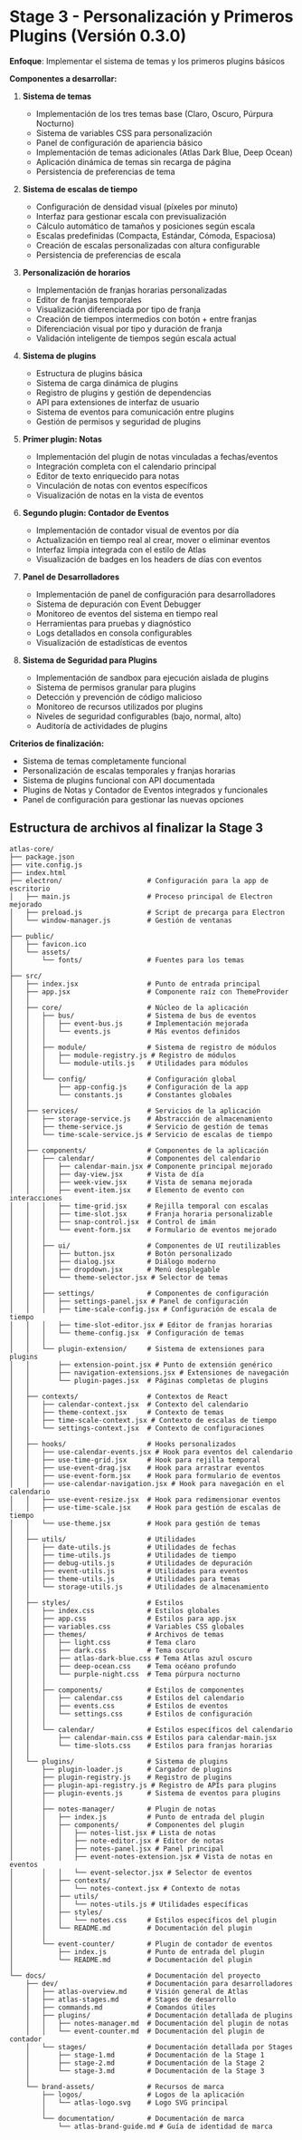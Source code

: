 # Stage 3 - Personalización y Primeros Plugins (Versión 0.3.0)

**Enfoque**: Implementar el sistema de temas y los primeros plugins básicos

**Componentes a desarrollar:**
1. **Sistema de temas**
   - Implementación de los tres temas base (Claro, Oscuro, Púrpura Nocturno)
   - Sistema de variables CSS para personalización
   - Panel de configuración de apariencia básico
   - Implementación de temas adicionales (Atlas Dark Blue, Deep Ocean)
   - Aplicación dinámica de temas sin recarga de página
   - Persistencia de preferencias de tema

2. **Sistema de escalas de tiempo**
   - Configuración de densidad visual (píxeles por minuto)
   - Interfaz para gestionar escala con previsualización
   - Cálculo automático de tamaños y posiciones según escala
   - Escalas predefinidas (Compacta, Estándar, Cómoda, Espaciosa)
   - Creación de escalas personalizadas con altura configurable
   - Persistencia de preferencias de escala

3. **Personalización de horarios**
   - Implementación de franjas horarias personalizadas
   - Editor de franjas temporales
   - Visualización diferenciada por tipo de franja
   - Creación de tiempos intermedios con botón + entre franjas
   - Diferenciación visual por tipo y duración de franja
   - Validación inteligente de tiempos según escala actual

4. **Sistema de plugins**
   - Estructura de plugins básica
   - Sistema de carga dinámica de plugins
   - Registro de plugins y gestión de dependencias
   - API para extensiones de interfaz de usuario
   - Sistema de eventos para comunicación entre plugins
   - Gestión de permisos y seguridad de plugins

5. **Primer plugin: Notas**
   - Implementación del plugin de notas vinculadas a fechas/eventos
   - Integración completa con el calendario principal
   - Editor de texto enriquecido para notas
   - Vinculación de notas con eventos específicos
   - Visualización de notas en la vista de eventos

6. **Segundo plugin: Contador de Eventos**
   - Implementación de contador visual de eventos por día
   - Actualización en tiempo real al crear, mover o eliminar eventos
   - Interfaz limpia integrada con el estilo de Atlas
   - Visualización de badges en los headers de días con eventos

7. **Panel de Desarrolladores**
   - Implementación de panel de configuración para desarrolladores
   - Sistema de depuración con Event Debugger
   - Monitoreo de eventos del sistema en tiempo real
   - Herramientas para pruebas y diagnóstico
   - Logs detallados en consola configurables
   - Visualización de estadísticas de eventos

8. **Sistema de Seguridad para Plugins**
   - Implementación de sandbox para ejecución aislada de plugins
   - Sistema de permisos granular para plugins
   - Detección y prevención de código malicioso
   - Monitoreo de recursos utilizados por plugins
   - Niveles de seguridad configurables (bajo, normal, alto)
   - Auditoría de actividades de plugins

**Criterios de finalización:**
- Sistema de temas completamente funcional
- Personalización de escalas temporales y franjas horarias
- Sistema de plugins funcional con API documentada
- Plugins de Notas y Contador de Eventos integrados y funcionales
- Panel de configuración para gestionar las nuevas opciones

## Estructura de archivos al finalizar la Stage 3

```
atlas-core/
├── package.json
├── vite.config.js
├── index.html
├── electron/                     # Configuración para la app de escritorio
│   ├── main.js                   # Proceso principal de Electron mejorado
│   ├── preload.js                # Script de precarga para Electron
│   └── window-manager.js         # Gestión de ventanas
│
├── public/
│   ├── favicon.ico
│   └── assets/
│       └── fonts/                # Fuentes para los temas
│
├── src/
│   ├── index.jsx                 # Punto de entrada principal
│   ├── app.jsx                   # Componente raíz con ThemeProvider
│   │
│   ├── core/                     # Núcleo de la aplicación
│   │   ├── bus/                  # Sistema de bus de eventos
│   │   │   ├── event-bus.js      # Implementación mejorada
│   │   │   └── events.js         # Más eventos definidos
│   │   │
│   │   ├── module/               # Sistema de registro de módulos
│   │   │   ├── module-registry.js # Registro de módulos
│   │   │   └── module-utils.js   # Utilidades para módulos
│   │   │
│   │   └── config/               # Configuración global
│   │       ├── app-config.js     # Configuración de la app
│   │       └── constants.js      # Constantes globales
│   │
│   ├── services/                 # Servicios de la aplicación
│   │   ├── storage-service.js    # Abstracción de almacenamiento
│   │   ├── theme-service.js      # Servicio de gestión de temas
│   │   └── time-scale-service.js # Servicio de escalas de tiempo
│   │
│   ├── components/               # Componentes de la aplicación
│   │   ├── calendar/             # Componentes del calendario
│   │   │   ├── calendar-main.jsx # Componente principal mejorado
│   │   │   ├── day-view.jsx      # Vista de día
│   │   │   ├── week-view.jsx     # Vista de semana mejorada
│   │   │   ├── event-item.jsx    # Elemento de evento con interacciones
│   │   │   ├── time-grid.jsx     # Rejilla temporal con escalas
│   │   │   ├── time-slot.jsx     # Franja horaria personalizable
│   │   │   ├── snap-control.jsx  # Control de imán
│   │   │   └── event-form.jsx    # Formulario de eventos mejorado
│   │   │
│   │   ├── ui/                   # Componentes de UI reutilizables
│   │   │   ├── button.jsx        # Botón personalizado
│   │   │   ├── dialog.jsx        # Diálogo moderno
│   │   │   ├── dropdown.jsx      # Menú desplegable
│   │   │   └── theme-selector.jsx # Selector de temas
│   │   │
│   │   ├── settings/             # Componentes de configuración
│   │   │   ├── settings-panel.jsx # Panel de configuración
│   │   │   ├── time-scale-config.jsx # Configuración de escala de tiempo
│   │   │   ├── time-slot-editor.jsx # Editor de franjas horarias
│   │   │   └── theme-config.jsx  # Configuración de temas
│   │   │
│   │   └── plugin-extension/     # Sistema de extensiones para plugins
│   │       ├── extension-point.jsx # Punto de extensión genérico
│   │       ├── navigation-extensions.jsx # Extensiones de navegación
│   │       └── plugin-pages.jsx  # Páginas completas de plugins
│   │
│   ├── contexts/                 # Contextos de React
│   │   ├── calendar-context.jsx  # Contexto del calendario
│   │   ├── theme-context.jsx     # Contexto de temas
│   │   ├── time-scale-context.jsx # Contexto de escalas de tiempo
│   │   └── settings-context.jsx  # Contexto de configuraciones
│   │
│   ├── hooks/                    # Hooks personalizados
│   │   ├── use-calendar-events.jsx # Hook para eventos del calendario
│   │   ├── use-time-grid.jsx     # Hook para rejilla temporal
│   │   ├── use-event-drag.jsx    # Hook para arrastrar eventos
│   │   ├── use-event-form.jsx    # Hook para formulario de eventos
│   │   ├── use-calendar-navigation.jsx # Hook para navegación en el calendario
│   │   ├── use-event-resize.jsx  # Hook para redimensionar eventos
│   │   ├── use-time-scale.jsx    # Hook para gestión de escalas de tiempo
│   │   └── use-theme.jsx         # Hook para gestión de temas
│   │
│   ├── utils/                    # Utilidades
│   │   ├── date-utils.js         # Utilidades de fechas
│   │   ├── time-utils.js         # Utilidades de tiempo
│   │   ├── debug-utils.js        # Utilidades de depuración
│   │   ├── event-utils.js        # Utilidades para eventos
│   │   ├── theme-utils.js        # Utilidades para temas
│   │   └── storage-utils.js      # Utilidades de almacenamiento
│   │
│   ├── styles/                   # Estilos
│   │   ├── index.css             # Estilos globales
│   │   ├── app.css               # Estilos para app.jsx
│   │   ├── variables.css         # Variables CSS globales
│   │   ├── themes/               # Archivos de temas
│   │   │   ├── light.css         # Tema claro
│   │   │   ├── dark.css          # Tema oscuro
│   │   │   ├── atlas-dark-blue.css # Tema Atlas azul oscuro
│   │   │   ├── deep-ocean.css    # Tema océano profundo
│   │   │   └── purple-night.css  # Tema púrpura nocturno
│   │   │
│   │   ├── components/           # Estilos de componentes
│   │   │   ├── calendar.css      # Estilos del calendario
│   │   │   ├── events.css        # Estilos de eventos
│   │   │   └── settings.css      # Estilos de configuración
│   │   │
│   │   └── calendar/             # Estilos específicos del calendario
│   │       ├── calendar-main.css # Estilos para calendar-main.jsx
│   │       └── time-slots.css    # Estilos para franjas horarias
│   │
│   └── plugins/                  # Sistema de plugins
│       ├── plugin-loader.js      # Cargador de plugins
│       ├── plugin-registry.js    # Registro de plugins
│       ├── plugin-api-registry.js # Registro de APIs para plugins
│       ├── plugin-events.js      # Sistema de eventos para plugins
│       │
│       ├── notes-manager/        # Plugin de notas
│       │   ├── index.js          # Punto de entrada del plugin
│       │   ├── components/       # Componentes del plugin
│       │   │   ├── notes-list.jsx # Lista de notas
│       │   │   ├── note-editor.jsx # Editor de notas
│       │   │   ├── notes-panel.jsx # Panel principal
│       │   │   ├── event-notes-extension.jsx # Vista de notas en eventos
│       │   │   └── event-selector.jsx # Selector de eventos
│       │   ├── contexts/
│       │   │   └── notes-context.jsx # Contexto de notas
│       │   ├── utils/
│       │   │   └── notes-utils.js # Utilidades específicas
│       │   ├── styles/
│       │   │   └── notes.css     # Estilos específicos del plugin
│       │   └── README.md         # Documentación del plugin
│       │
│       └── event-counter/        # Plugin de contador de eventos
│           ├── index.js          # Punto de entrada del plugin
│           └── README.md         # Documentación del plugin
│
└── docs/                         # Documentación del proyecto
    ├── dev/                      # Documentación para desarrolladores
    │   ├── atlas-overview.md     # Visión general de Atlas
    │   ├── atlas-stages.md       # Stages de desarrollo
    │   ├── commands.md           # Comandos útiles
    │   ├── plugins/              # Documentación detallada de plugins
    │   │   ├── notes-manager.md  # Documentación del plugin de notas
    │   │   └── event-counter.md  # Documentación del plugin de contador
    │   └── stages/               # Documentación detallada por Stages
    │       ├── stage-1.md        # Documentación de la Stage 1
    │       ├── stage-2.md        # Documentación de la Stage 2
    │       └── stage-3.md        # Documentación de la Stage 3
    │
    └── brand-assets/             # Recursos de marca
        ├── logos/                # Logos de la aplicación
        │   └── atlas-logo.svg    # Logo SVG principal
        │
        └── documentation/        # Documentación de marca
            └── atlas-brand-guide.md # Guía de identidad de marca
